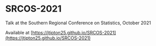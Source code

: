 # SRCOS-2021

Talk at the Southern Regional Conference on Statistics, October 2021

Available at [https://jtipton25.github.io/SRCOS-2021](https://jtipton25.github.io/SRCOS-2021)
